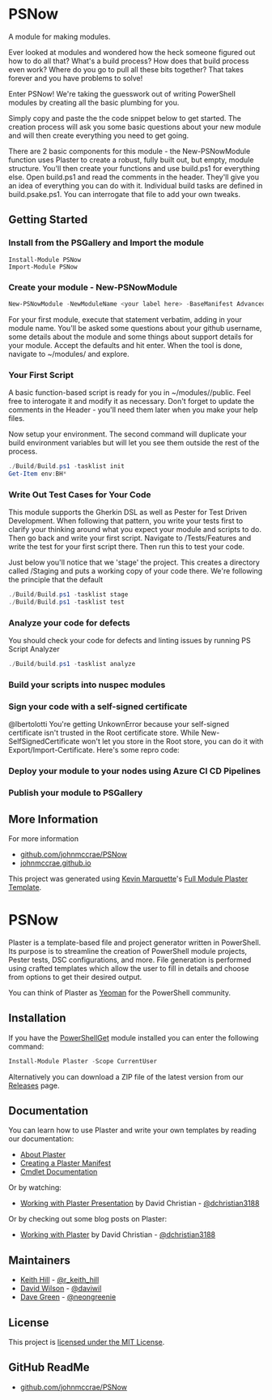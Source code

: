 # PSNow

A module for making modules.

Ever looked at modules and wondered how the heck someone figured out how to do all that? What's a build process? How does that build process even work? Where do you go to pull all these bits together? That takes forever and you have problems to solve!

Enter PSNow! We're taking the guesswork out of writing PowerShell modules by creating all the basic plumbing for you.

Simply copy and paste the the code snippet below to get started. The creation process will ask you some basic questions about your new module and will then create everything you need to get going.

There are 2 basic components for this module - the New-PSNowModule function uses Plaster to create a robust, fully built out, but empty, module structure. You'll then create your functions and use build.ps1 for everything else. Open build.ps1 and read the comments in the header. They'll give you an idea of everything you can do with it. Individual build tasks are defined in build.psake.ps1. You can interrogate that file to add your own tweaks.

## Getting Started

### Install from the PSGallery and Import the module

    Install-Module PSNow
    Import-Module PSNow

### Create your module - New-PSNowModule
```powershell
New-PSNowModule -NewModuleName <your label here> -BaseManifest Advanced
```
For your first module, execute that statement verbatim, adding in your module name. You'll be asked some questions about your github username, some details about the module and some things about support details for your module. Accept the defaults and hit enter. When the tool is done, navigate to ~/modules/<your module> and explore.

### Your First Script

A basic function-based script is ready for you in ~/modules/<your module>/public. Feel free to interogate it and modify it as necessary. Don't forget to update the comments in the Header - you'll need them later when you make your help files.

Now setup your environment. The second command will duplicate your build environment variables but will let you see them outside the rest of the process.

```powershell
./Build/Build.ps1 -tasklist init
Get-Item env:BH*
```



### Write Out Test Cases for Your Code

This module supports the Gherkin DSL as well as Pester for Test Driven Development. When following that pattern, you write your tests first to clarify your thinking around what you expect your module and scripts to do. Then go back and write your first script. Navigate to /Tests/Features and write the test for your first script there. Then run this to test your code.

Just below you'll notice that we 'stage' the project. This creates a directory called /Staging and puts a working copy of your code there. We're following the principle that the default

```powershell
./Build/Build.ps1 -tasklist stage
./Build/Build.ps1 -tasklist test
```



### Analyze your code for defects

You should check your code for defects and linting issues by running PS Script Analyzer

```powershell
./Build/build.ps1 -tasklist analyze
```



### Build your scripts into nuspec modules



### Sign your code with a self-signed certificate

@lbertolotti You're getting UnkownError because your self-signed certificate isn't trusted in the Root certificate store. While New-SelfSignedCertificate won't let you store in the Root store, you can do it with Export/Import-Certificate. Here's some repro code:



### Deploy your module to your nodes using Azure CI CD Pipelines





### Publish your module to PSGallery







## More Information

For more information

* [github.com/johnmccrae/PSNow](https://github.com/johnmccrae/PSNow)
* [johnmccrae.github.io](https://johnmccrae.github.io)


This project was generated using [Kevin Marquette](http://kevinmarquette.github.io)'s [Full Module Plaster Template](https://github.com/KevinMarquette/PlasterTemplates/tree/master/FullModuleTemplate).


# PSNow

<!--
    [![Build status](https://ci.appveyor.com/api/projects/status/o9rtmv1n8hh6qgg1?svg=true)](https://ci.appveyor.com/project/PowerShell/plaster) [![Join the chat at https://gitter.im/PowerShell/Plaster](https://badges.gitter.im/PowerShell/Plaster.svg)](https://gitter.im/PowerShell/Plaster?utm_source=badge&utm_medium=badge&utm_campaign=pr-badge&utm_content=badge)
-->

Plaster is a template-based file and project generator written in PowerShell.  Its purpose is to
streamline the creation of PowerShell module projects, Pester tests, DSC configurations,
and more. File generation is performed using crafted templates which allow the user to
fill in details and choose from options to get their desired output.

You can think of Plaster as [Yeoman](http://yeoman.io) for the PowerShell community.

## Installation

If you have the [PowerShellGet](https://msdn.microsoft.com/powershell/gallery/readme) module installed
you can enter the following command:

```PowerShell
Install-Module Plaster -Scope CurrentUser
```

Alternatively you can download a ZIP file of the latest version from our [Releases](https://github.com/PowerShell/Plaster/releases)
page.

## Documentation

You can learn how to use Plaster and write your own templates by reading our documentation:

- [About Plaster](docs/en-US/about_Plaster.help.md)
- [Creating a Plaster Manifest](docs/en-US/about_Plaster_CreatingAManifest.help.md)
- [Cmdlet Documentation](docs/en-US/Plaster.md)

Or by watching:

- [Working with Plaster Presentation](https://youtu.be/16CYGTKH73U) by David Christian - [@dchristian3188](https://github.com/dchristian3188)

Or by checking out some blog posts on Plaster:

- [Working with Plaster](http://overpoweredshell.com/Working-with-Plaster/) by David Christian - [@dchristian3188](https://github.com/dchristian3188)

## Maintainers

- [Keith Hill](https://github.com/rkeithhill) - [@r_keith_hill](http://twitter.com/r_keith_hill)
- [David Wilson](https://github.com/daviwil) - [@daviwil](http://twitter.com/daviwil)
- [Dave Green](https://github.com/davegreen) - [@neongreenie](http://twitter.com/neongreenie)

## License

This project is [licensed under the MIT License](LICENSE).

## GitHub ReadMe

* [github.com/johnmccrae/PSNow](https://github.com/johnmccrae/PSNow)